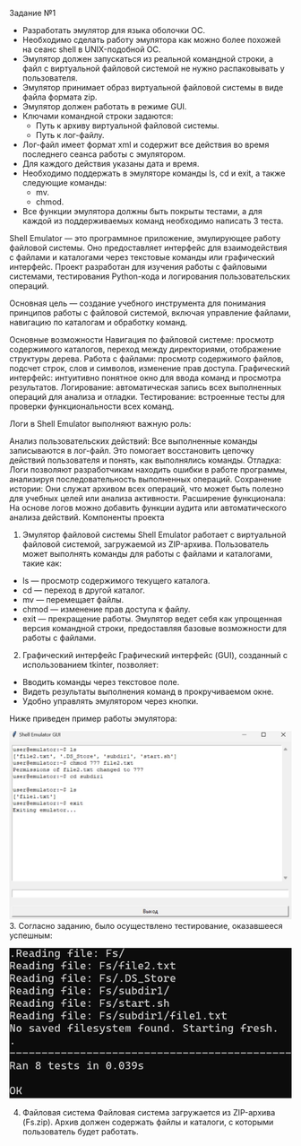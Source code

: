 Задание №1
- Разработать эмулятор для языка оболочки ОС.
- Необходимо сделать работу эмулятора как можно более похожей на сеанс shell в UNIX-подобной ОС.
- Эмулятор должен запускаться из реальной командной строки, а файл с виртуальной файловой системой не нужно распаковывать у пользователя.
- Эмулятор принимает образ виртуальной файловой системы в виде файла формата zip.
- Эмулятор должен работать в режиме GUI.
- Ключами командной строки задаются:
  - Путь к архиву виртуальной файловой системы.
  - Путь к лог-файлу.
- Лог-файл имеет формат xml и содержит все действия во время последнего сеанса работы с эмулятором.
- Для каждого действия указаны дата и время.
- Необходимо поддержать в эмуляторе команды ls, cd и exit, а также следующие команды:
  - mv.
  - chmod.
- Все функции эмулятора должны быть покрыты тестами, а для каждой из поддерживаемых команд необходимо написать 3 теста.


Shell Emulator — это программное приложение, эмулирующее работу файловой системы. Оно предоставляет интерфейс для взаимодействия с файлами и каталогами через текстовые команды или графический интерфейс. Проект разработан для изучения работы с файловыми системами, тестирования Python-кода и логирования пользовательских операций.

Основная цель — создание учебного инструмента для понимания принципов работы с файловой системой, включая управление файлами, навигацию по каталогам и обработку команд.

Основные возможности
Навигация по файловой системе: просмотр содержимого каталогов, переход между директориями, отображение структуры дерева.
Работа с файлами: просмотр содержимого файлов, подсчет строк, слов и символов, изменение прав доступа.
Графический интерфейс: интуитивно понятное окно для ввода команд и просмотра результатов.
Логирование: автоматическая запись всех выполненных операций для анализа и отладки.
Тестирование: встроенные тесты для проверки функциональности всех команд.

Логи в Shell Emulator выполняют важную роль:

Анализ пользовательских действий: Все выполненные команды записываются в лог-файл. Это помогает восстановить цепочку действий пользователя и понять, как выполнялись команды.
Отладка: Логи позволяют разработчикам находить ошибки в работе программы, анализируя последовательность выполненных операций.
Сохранение истории: Они служат архивом всех операций, что может быть полезно для учебных целей или анализа активности.
Расширение функционала: На основе логов можно добавить функции аудита или автоматического анализа действий.
Компоненты проекта
1. Эмулятор файловой системы
Shell Emulator работает с виртуальной файловой системой, загружаемой из ZIP-архива. Пользователь может выполнять команды для работы с файлами и каталогами, такие как:
- ls — просмотр содержимого текущего каталога.
- cd — переход в другой каталог.
- mv — перемещает файлы.
- chmod — изменение прав доступа к файлу.
- exit — прекращение работы.
Эмулятор ведет себя как упрощенная версия командной строки, предоставляя базовые возможности для работы с файлами.

2. Графический интерфейс
Графический интерфейс (GUI), созданный с использованием tkinter, позволяет:
- Вводить команды через текстовое поле.
- Видеть результаты выполнения команд в прокручиваемом окне.
- Удобно управлять эмулятором через кнопки.

Ниже приведен пример работы эмулятора:

![](executTest.jpeg)
3. Согласно заданию, было осуществлено тестирование, оказавшееся успешным:

![](tests.png)

4. Файловая система
Файловая система загружается из ZIP-архива (Fs.zip). Архив должен содержать файлы и каталоги, с которыми пользователь будет работать.
